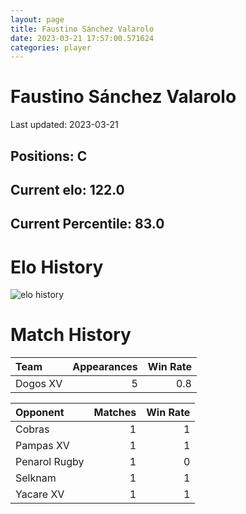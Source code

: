 ```yaml
---  
layout: page  
title: Faustino Sánchez Valarolo  
date: 2023-03-21 17:57:00.571624  
categories: player  
---
```

# Faustino Sánchez Valarolo


Last updated: 2023-03-21
## Positions: C

## Current elo: 122.0

## Current Percentile: 83.0

# Elo History


![elo history](history_FaustinoSánchezValarolo.png)
# Match History


| Team     |   Appearances |   Win Rate |
|:---------|--------------:|-----------:|
| Dogos XV |             5 |        0.8 |

| Opponent      |   Matches |   Win Rate |
|:--------------|----------:|-----------:|
| Cobras        |         1 |          1 |
| Pampas XV     |         1 |          1 |
| Penarol Rugby |         1 |          0 |
| Selknam       |         1 |          1 |
| Yacare XV     |         1 |          1 |